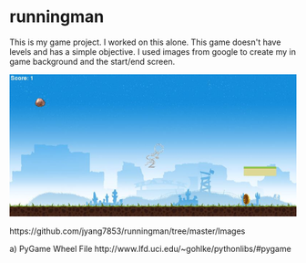 # runningman
<p> This is my game project. I worked on this alone. This game doesn't have levels and has a simple objective. I used images from google to create my in game background and the start/end screen. </p>
<img src="https://github.com/jyang7853/runningman/blob/master/in%20game%201.png">
<p> https://github.com/jyang7853/runningman/tree/master/Images </p>
<p> a) PyGame Wheel File 
http://www.lfd.uci.edu/~gohlke/pythonlibs/#pygame </p>
